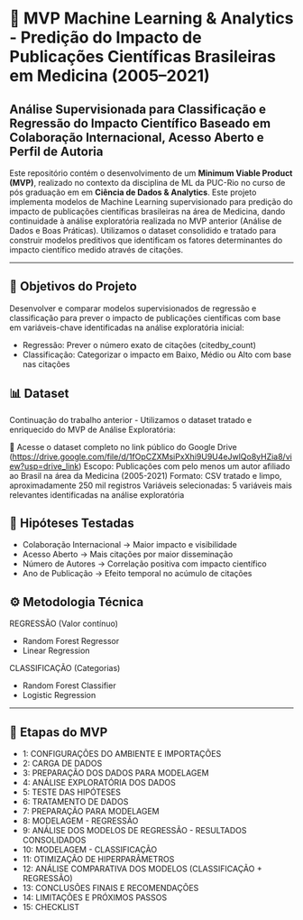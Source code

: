 # 🚀 MVP Machine Learning & Analytics - Predição do Impacto de Publicações Científicas Brasileiras em Medicina (2005–2021)

## Análise Supervisionada para Classificação e Regressão do Impacto Científico Baseado em Colaboração Internacional, Acesso Aberto e Perfil de Autoria

Este repositório contém o desenvolvimento de um **Minimum Viable Product (MVP)**, realizado no contexto da disciplina de ML da PUC-Rio no curso de pós graduação em em **Ciência de Dados & Analytics**. Este projeto implementa modelos de Machine Learning supervisionado para predição do impacto de publicações científicas brasileiras na área de Medicina, dando continuidade à análise exploratória realizada no MVP anterior (Análise de Dados e Boas Práticas). Utilizamos o dataset consolidido e tratado para construir modelos preditivos que identificam os fatores determinantes do impacto científico medido através de citações.

---

## 🎯 Objetivos do Projeto
Desenvolver e comparar modelos supervisionados de regressão e classificação para prever o impacto de publicações científicas com base em variáveis-chave identificadas na análise exploratória inicial:

- Regressão: Prever o número exato de citações (citedby_count)
- Classificação: Categorizar o impacto em Baixo, Médio ou Alto com base nas citações

## 📊 Dataset
Continuação do trabalho anterior - Utilizamos o dataset tratado e enriquecido do MVP de Análise Exploratória:

🔗 Acesse o dataset completo no link público do Google Drive (https://drive.google.com/file/d/1fOpCZXMsiPxXhi9U9U4eJwlQo8yHZia8/view?usp=drive_link)
Escopo: Publicações com pelo menos um autor afiliado ao Brasil na área da Medicina (2005-2021)
Formato: CSV tratado e limpo, aproximadamente 250 mil registros
Variáveis selecionadas: 5 variáveis mais relevantes identificadas na análise exploratória

## 🧠 Hipóteses Testadas
- Colaboração Internacional → Maior impacto e visibilidade
- Acesso Aberto → Mais citações por maior disseminação
- Número de Autores → Correlação positiva com impacto científico
- Ano de Publicação → Efeito temporal no acúmulo de citações

## ⚙️ Metodologia Técnica

REGRESSÃO (Valor contínuo)
- Random Forest Regressor
- Linear Regression
  
CLASSIFICAÇÃO (Categorias)
- Random Forest Classifier  
- Logistic Regression

---

## 📂 Etapas do MVP 

- 1: CONFIGURAÇÕES DO AMBIENTE E IMPORTAÇÕES
- 2: ⁠CARGA DE DADOS
- 3: PREPARAÇÃO DOS DADOS PARA MODELAGEM
- 4: ANÁLISE EXPLORATÓRIA DOS DADOS
- 5: TESTE DAS HIPÓTESES
- 6: TRATAMENTO DE DADOS
- 7: PREPARAÇÃO PARA MODELAGEM
- 8: MODELAGEM - REGRESSÃO
- 9: ANÁLISE DOS MODELOS DE REGRESSÃO - RESULTADOS CONSOLIDADOS
- 10: MODELAGEM - CLASSIFICAÇÃO
- 11: OTIMIZAÇÃO DE HIPERPARÂMETROS
- 12: ANÁLISE COMPARATIVA DOS MODELOS (CLASSIFICAÇÃO + REGRESSÃO)
- 13: CONCLUSÕES FINAIS E RECOMENDAÇÕES
- 14: LIMITAÇÕES E PRÓXIMOS PASSOS
- 15: CHECKLIST
  












